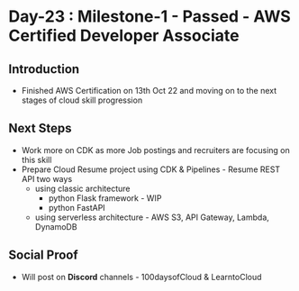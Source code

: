 # Day-23 : Milestone-1 - Passed - AWS Certified Developer Associate

## Introduction

- Finished AWS Certification on 13th Oct 22 and moving on to the next stages of cloud skill progression

## Next Steps

- Work more on CDK as more Job postings and recruiters are focusing on this skill
- Prepare Cloud Resume project using CDK & Pipelines - Resume REST API two ways
    - using classic architecture 
        - python Flask framework - WIP
        - python FastAPI
    - using serverless architecture - AWS S3, API Gateway, Lambda, DynamoDB

## Social Proof

- Will post on **Discord** channels - 100daysofCloud & LearntoCloud 

